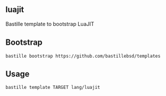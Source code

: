 ## luajit
Bastille template to bootstrap LuaJIT

## Bootstrap
```shell
bastille bootstrap https://github.com/bastillebsd/templates
```

## Usage
```shell
bastille template TARGET lang/luajit

```

